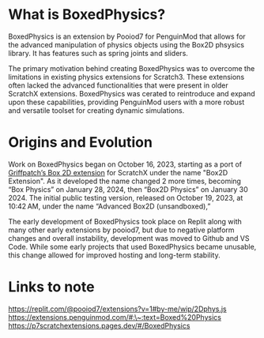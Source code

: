 # What is BoxedPhysics?
BoxedPhysics is an extension by Pooiod7 for PenguinMod that allows for the advanced manipulation of physics objects using the Box2D phsysics library. It has features such as spring joints and sliders.

The primary motivation behind creating BoxedPhysics was to overcome the limitations in existing physics extensions for Scratch3. These extensions often lacked the advanced functionalities that were present in older ScratchX extensions. BoxedPhysics was cerated to reintroduce and expand upon these capabilities, providing PenguinMod users with a more robust and versatile toolset for creating dynamic simulations.

# Origins and Evolution
Work on BoxedPhysics began on October 16, 2023, starting as a port of [Griffpatch’s Box 2D extension](http://griffpatch.github.io/Box2D.js-Scratch2-Extension/GriffpatchBox2D.v0.3.js) for ScratchX under the name "Box2D Extension". 
As it developed the name changed 2 more times, becoming “Box Physics” on January 28, 2024, then “Box2D Physics” on January 30 2024. 
The initial public testing version, released on October 19, 2023, at 10:42 AM, under the name “Advanced Box2D (unsandboxed),”

The early development of BoxedPhysics took place on Replit along with many other early extensions by pooiod7, but due to negative platform changes and overall instability, development was moved to Github and VS Code.
While some early projects that used BoxedPhysics became unusable, this change allowed for improved hosting and long-term stability.

# Links to note
https://replit.com/@pooiod7/extensions?v=1#by-me/wip/2Dphys.js
https://extensions.penguinmod.com/#:\~:text=Boxed%20Physics
https://p7scratchextensions.pages.dev/#/BoxedPhysics
